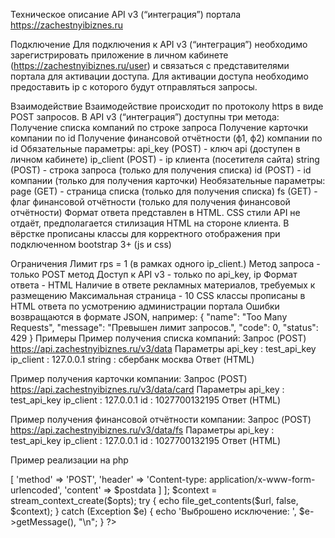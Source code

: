 Техническое описание
API v3 (“интеграция”)
портала https://zachestnyibiznes.ru

Подключение
Для подключения к API v3 (“интеграция”) необходимо зарегистрировать приложение в личном кабинете (https://zachestnyibiznes.ru/user) и связаться с представителями портала для активации доступа.
Для активации доступа необходимо предоставить ip с которого будут отправляться запросы.

Взаимодействие
Взаимодействие происходит по протоколу https в виде POST запросов.
В API v3 (“интеграция”) доступны три метода:
Получение списка компаний по строке запроса
Получение карточки компании по id
Получение финансовой отчётности (ф1, ф2) компании по id
Обязательные параметры:
api_key (POST) - ключ api (доступен в личном кабинете)
ip_client (POST) - ip клиента (посетителя сайта)
string (POST) - строка запроса (только для получения списка)
id (POST) - id компании (только для получения карточки)
Необязательные параметры:
page (GET) - страница списка (только для получения списка)
fs (GET) - флаг финансовой отчётности (только для получения финансовой отчётности)
Формат ответа представлен в HTML.
CSS стили API не отдаёт, предполагается стилизация HTML на стороне клиента.
В вёрстке прописаны классы для корректного отображения при подключенном 
bootstrap 3+ (js и css)

Ограничения
Лимит rps = 1 (в рамках одного ip_client.)
Метод запроса - только POST метод
Доступ к API v3 - только по api_key, ip
Формат ответа - HTML
Наличие в ответе рекламных материалов, требуемых к размещению
Максимальная страница - 10
CSS классы прописаны в HTML ответа по усмотрению администрации портала
Ошибки возвращаются в формате JSON, например:
{
  "name": "Too Many Requests",
  "message": "Превышен лимит запросов.",
  "code": 0,
  "status": 429
}
Примеры
Пример получения списка компаний:
	Запрос (POST)
https://api.zachestnyibiznes.ru/v3/data
Параметры
	api_key : test_api_key
	ip_client : 127.0.0.1
	string : сбербанк москва
Ответ (HTML)

Пример получения карточки компании:
	Запрос (POST)
https://api.zachestnyibiznes.ru/v3/data/card
Параметры
	api_key : test_api_key
	ip_client : 127.0.0.1
	id : 1027700132195
Ответ (HTML)

Пример получения финансовой отчётности компании:
	Запрос (POST)
https://api.zachestnyibiznes.ru/v3/data/fs
Параметры
	api_key : test_api_key
	ip_client : 127.0.0.1
	id : 1027700132195
Ответ (HTML)
	


















Пример реализации на php

<?php

if (@$_GET['id']) {
	$params['id'] = $_GET['id'];
	if (@$_GET['fs'])
		$url = 'https://api.zachestnyibiznes.ru/v3/data/fs';
	else
		$url = 'http://api.zachestnyibiznes.ru/v3/data/card';
} elseif (@$_GET['q']) {
	$params['string'] = $_GET['q'];
	$url = 'https://api.zachestnyibiznes.ru/v3/data';
} else {
	$params['string'] = '';
	$url = 'https://api.zachestnyibiznes.ru/v3/data';
}

$params['api_key'] 	= 'test_api_key';
$params['ip_client'] = $_SERVER['REMOTE_ADDR'];

$postdata = http_build_query($params);

$opts = ['http' =>
    [
        'method'  => 'POST',
        'header'  => 'Content-type: application/x-www-form-urlencoded',
        'content' => $postdata
    ]
];

$context = stream_context_create($opts);

try {
	echo file_get_contents($url, false, $context);
} catch (Exception $e) {
	echo 'Выброшено исключение: ',  $e->getMessage(), "\n";
}

?>

